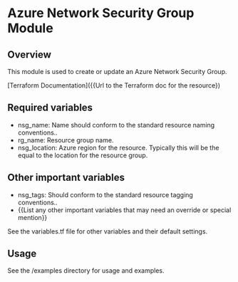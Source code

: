 # Azure Network Security Group Module

## Overview
  This module is used to create or update an Azure Network Security Group.

  [Terraform Documentation]({{Url to the Terraform doc for the resource})

## Required variables
- nsg_name: Name should conform to the standard resource naming conventions..
- rg_name: Resource group name.
- nsg_location:  Azure region for the resource.  Typically this will be the equal to the location for the resource group.

## Other important variables
- nsg_tags: Should conform to the standard resource tagging conventions..
- {{List any other important variables that may need an override or special mention}}

See the variables.tf file for other variables and their default settings.

## Usage
See the /examples directory for usage and examples.


